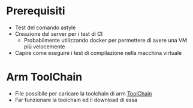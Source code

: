 # Prerequisiti

- Test del comando astyle
- Creazione del server per i test di CI
    - Probabilmente utilizzando docker per permettere di avere una VM più velocemente
- Capire come eseguire i test di compilazione nella macchina virtuale

# Arm ToolChain 
- File possibile per caricare la toolchain di arm [ToolChain](https://gist.github.com/ryankurte/bab66362f0c23d3a1916)
- Far funzionare la toolchain ed il download di essa 
  